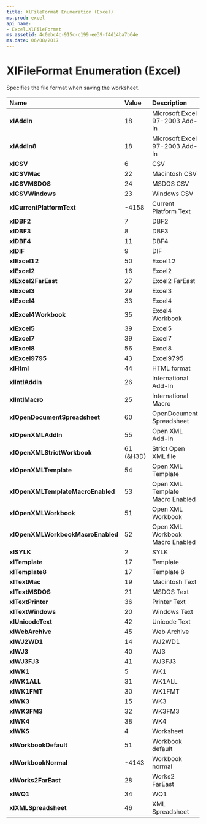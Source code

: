```yaml
---
title: XlFileFormat Enumeration (Excel)
ms.prod: excel
api_name:
- Excel.XlFileFormat
ms.assetid: 4c0ebc4c-915c-c199-ee39-f4d14ba7b64e
ms.date: 06/08/2017
---
```



# XlFileFormat Enumeration (Excel)

Specifies the file format when saving the worksheet.



|**Name**|**Value**|**Description**|
|:-----|:-----|:-----|
| **xlAddIn**|18|Microsoft Excel 97-2003 Add-In|
| **xlAddIn8**|18|Microsoft Excel 97-2003 Add-In|
| **xlCSV**|6|CSV|
| **xlCSVMac**|22|Macintosh CSV |
| **xlCSVMSDOS**|24|MSDOS CSV|
| **xlCSVWindows**|23|Windows CSV |
| **xlCurrentPlatformText**|-4158|Current Platform Text|
| **xlDBF2**|7|DBF2|
| **xlDBF3**|8|DBF3|
| **xlDBF4**|11|DBF4|
| **xlDIF**|9|DIF|
| **xlExcel12**|50|Excel12|
| **xlExcel2**|16|Excel2|
| **xlExcel2FarEast**|27|Excel2 FarEast|
| **xlExcel3**|29|Excel3|
| **xlExcel4**|33|Excel4|
| **xlExcel4Workbook**|35|Excel4 Workbook|
| **xlExcel5**|39|Excel5|
| **xlExcel7**|39|Excel7|
| **xlExcel8**|56|Excel8|
| **xlExcel9795**|43|Excel9795|
| **xlHtml**|44|HTML format|
| **xlIntlAddIn**|26|International Add-In|
| **xlIntlMacro**|25|International Macro|
| **xlOpenDocumentSpreadsheet**|60|OpenDocument Spreadsheet|
| **xlOpenXMLAddIn**|55|Open XML Add-In|
| **xlOpenXMLStrictWorkbook**|61 (&H3D)|Strict Open XML file|
| **xlOpenXMLTemplate**|54|Open XML Template|
| **xlOpenXMLTemplateMacroEnabled**|53|Open XML Template Macro Enabled|
| **xlOpenXMLWorkbook**|51|Open XML Workbook|
| **xlOpenXMLWorkbookMacroEnabled**|52|Open XML Workbook Macro Enabled|
| **xlSYLK**|2|SYLK|
| **xlTemplate**|17|Template|
| **xlTemplate8**|17|Template 8|
| **xlTextMac**|19|Macintosh Text|
| **xlTextMSDOS**|21|MSDOS Text|
| **xlTextPrinter**|36|Printer Text|
| **xlTextWindows**|20|Windows Text|
| **xlUnicodeText**|42|Unicode Text|
| **xlWebArchive**|45|Web Archive|
| **xlWJ2WD1**|14|WJ2WD1|
| **xlWJ3**|40|WJ3|
| **xlWJ3FJ3**|41|WJ3FJ3|
| **xlWK1**|5|WK1|
| **xlWK1ALL**|31|WK1ALL|
| **xlWK1FMT**|30|WK1FMT|
| **xlWK3**|15|WK3|
| **xlWK3FM3**|32|WK3FM3|
| **xlWK4**|38|WK4|
| **xlWKS**|4|Worksheet|
| **xlWorkbookDefault**|51|Workbook default|
| **xlWorkbookNormal**|-4143|Workbook normal|
| **xlWorks2FarEast**|28|Works2 FarEast|
| **xlWQ1**|34|WQ1|
| **xlXMLSpreadsheet**|46|XML Spreadsheet|

